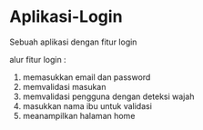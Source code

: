 # Aplikasi-Login
Sebuah aplikasi dengan fitur login

alur fitur login :
1. memasukkan email dan password
2. memvalidasi masukan
3. memvalidasi pengguna dengan deteksi wajah
4. masukkan nama ibu untuk validasi
5. meanampilkan halaman home
